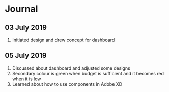 # Journal
## 03 July 2019
1. Initiated design and drew concept for dashboard
## 05 July 2019
1. Discussed about dashboard and adjusted some designs
2. Secondary colour is green when budget is sufficient and it becomes red when it is low
3. Learned about how to use components in Adobe XD
